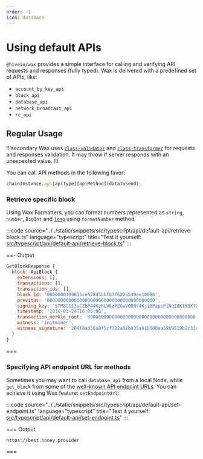 ```yaml
---
order: -1
icon: database
---
```


# Using default APIs

`@hiveio/wax` provides a simple interface for calling and verifying API requests and responses (fully typed). Wax is delivered with a predefined set of APIs, like:

- `account_by_key_api`
- `block_api`
- `database_api`
- `network_broadcast_api`
- `rc_api`

## Regular Usage

!!!secondary
Wax uses [`class-validator`](https://www.npmjs.com/package/class-validator) and [`class-transformer`](https://www.npmjs.com/package/class-transformer) for requests and responses validation. It may throw if server responds with an unexpected value.
!!!

You can call API methods in the following favor:

```javascript
chainInstance.api[apiType][apiMethod](dataToSend);
```

### Retrieve specific block

Using Wax Formatters, you can format numbers represented as `string`, `number`, `BigInt` and [`long`](https://www.npmjs.com/package/long) using `formatNumber` method

:::code source="../../static/snippets/src/typescript/api/default-api/retrieve-block.ts" language="typescript" title="Test it yourself: [src/typescript/api/default-api/retrieve-block.ts](https://stackblitz.com/github/openhive-network/wax-doc-snippets?file=src%2Ftypescript%2Fapi%2Fdefault-api%2Fretrieve-block.ts&startScript=test-api-default-api-retrieve-block)" :::

==- Output

```javascript
GetBlockResponse {
  block: ApiBlock {
    extensions: [],
    transactions: [],
    transaction_ids: [],
    block_id: '0000000109833ce528d5bbfb3f6225b39ee10086',
    previous: '0000000000000000000000000000000000000000',
    signing_key: 'STM8GC13uCZbP44HzMLV6zPZGwVQ8Nt4Kji8PapsPiNq1BK153XTX',
    timestamp: '2016-03-24T16:05:00',
    transaction_merkle_root: '0000000000000000000000000000000000000000',
    witness: 'initminer',
    witness_signature: '204f8ad56a8f5cf722a02b035a61b500aa59b9519b2c33c77a80c0a714680a5a5a7a340d909d19996613c5e4ae92146b9add8a7a663eef37d837ef881477313043'
  }
}
```

===

### Specifying API endpoint URL for methods

Sometimes you may want to call `database_api` from a local Node, while `get_block` from some of the [well-known API endpoint URLs](https://developers.hive.io/quickstart/#quickstart-hive-full-nodes). You can achieve it using Wax feature: `setEndpointUrl`:

:::code source="../../static/snippets/src/typescript/api/default-api/set-endpoint.ts" language="typescript" title="Test it yourself: [src/typescript/api/default-api/set-endpoint.ts](https://stackblitz.com/github/openhive-network/wax-doc-snippets?file=src%2Ftypescript%2Fapi%2Fdefault-api%2Fset-endpoint.ts&startScript=test-api-default-api-set-endpoint)" :::

=== Output

```text
https://best.honey.provider
```

===
